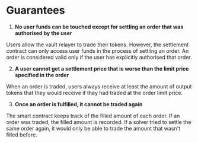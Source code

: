 # Guarantees

1. **No user funds can be touched except for settling an order that was authorised by the user**

Users allow the vault relayer to trade their tokens. However, the settlement contract can only access user funds in the process of settling an order. An order is considered valid only if the user has explicitly authorised that order.

2. **A user cannot get a settlement price that is worse than the limit price specified in the order**

When an order is traded, users always receive at least the amount of output tokens that they would receive if they had traded at the order limit price.

3. **Once an order is fulfilled, it cannot be traded again**

The smart contract keeps track of the filled amount of each order. If an order was traded, the filled amount is recorded. If a solver tried to settle the same order again, it would only be able to trade the amount that wasn't filled before.

